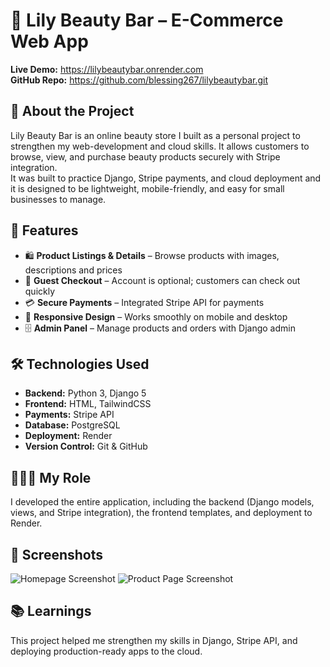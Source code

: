 # 🌸 Lily Beauty Bar – E-Commerce Web App  

**Live Demo:** https://lilybeautybar.onrender.com  
**GitHub Repo:** https://github.com/blessing267/lilybeautybar.git

## 📖 About the Project  
Lily Beauty Bar is an online beauty store I built as a personal project to strengthen my web-development and cloud skills. 
It allows customers to browse, view, and purchase beauty products securely with Stripe integration.  
It was built to practice Django, Stripe payments, and cloud deployment and it is designed to be lightweight, mobile-friendly, and easy for small businesses to manage.  

## 🚀 Features  
- 🛍️ **Product Listings & Details** – Browse products with images, descriptions and prices  
- 🔐 **Guest Checkout** – Account is optional; customers can check out quickly  
- 💳 **Secure Payments** – Integrated Stripe API for payments  
- 📱 **Responsive Design** – Works smoothly on mobile and desktop  
- 🗄️ **Admin Panel** – Manage products and orders with Django admin  

## 🛠️ Technologies Used  
- **Backend:** Python 3, Django 5  
- **Frontend:** HTML, TailwindCSS  
- **Payments:** Stripe API  
- **Database:** PostgreSQL   
- **Deployment:** Render  
- **Version Control:** Git & GitHub  

## 👩🏽‍💻 My Role  
I developed the entire application, including the backend (Django models, views, and Stripe integration), the frontend templates, and deployment to Render.  

## 📸 Screenshots  
![Homepage Screenshot](link-to-image)
![Product Page Screenshot](link-to-image)

## 📚 Learnings  
This project helped me strengthen my skills in Django, Stripe API, and deploying production-ready apps to the cloud.  

